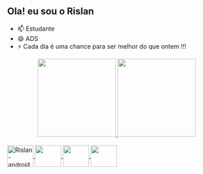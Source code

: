 ## Ola! eu sou o Rislan 

- 📫 Estudante 
- 😄 ADS 
- ⚡ Cada dia é uma chance para ser melhor do que ontem !!!


<div align="center">
  <a href="https://github.com/RislanSousa">
  <img height="180em" src="https://github-readme-stats.vercel.app/api?username=RislanSousa&show_icons=true&theme=dracula&include_all_commits=true&count_private=true"/>
    
  <img height="180em" src="https://github-readme-stats.vercel.app/api/top-langs/?username=RislanSousa&layout=compact&langs_count=7&theme=dracula"/>
</div>

<div style="display: inline_block"><br>
<img align="center" alt="Rislan-android"  height="50" width="60" src= "https://cdn.jsdelivr.net/gh/devicons/devicon/icons/androidstudio/androidstudio-original.svg" />
  <img align="center"  height="50" width="60" src="https://cdn.jsdelivr.net/gh/devicons/devicon/icons/flutter/flutter-original.svg" />
<img align="center"  height="50" width="60" src="https://cdn.jsdelivr.net/gh/devicons/devicon/icons/dart/dart-original.svg" />
 <img align="center" height="50" width="60" src="https://cdn.jsdelivr.net/gh/devicons/devicon@v2.15.1/devicon.min.css" />
          
</div>

